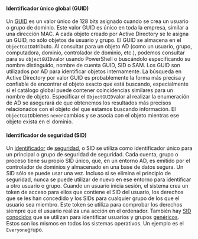 #### Identificador único global (GUID)

Un [GUID](https://docs.microsoft.com/en-us/windows/win32/adschema/a-objectguid) es un valor único de 128 bits asignado cuando se crea un usuario o grupo de dominio. Este valor GUID es único en toda la empresa, similar a una dirección MAC. A cada objeto creado por Active Directory se le asigna un GUID, no sólo objetos de usuario y grupo. El GUID se almacena en el `ObjectGUID`atributo. Al consultar para un objeto AD (como un usuario, grupo, computadora, dominio, controlador de dominio, etc.), podemos consultar para su `objectGUID`valor usando PowerShell o buscándolo especificando su nombre distinguido, nombre de cuenta GUID, SID o SAM. Los GUID son utilizados por AD para identificar objetos internamente. La búsqueda en Active Directory por valor GUID es probablemente la forma más precisa y confiable de encontrar el objeto exacto que está buscando, especialmente si el catálogo global puede contener coincidencias similares para un nombre de objeto. Especificar el `ObjectGUID`valor al realizar la enumeración de AD se asegurará de que obtenemos los resultados más precisos relacionados con el objeto del que estamos buscando información. El `ObjectGUID`bienes `never`cambios y se asocia con el objeto mientras ese objeto exista en el dominio.

#### Identificador de seguridad (SID)

Un [identificador](https://docs.microsoft.com/en-us/windows/security/identity-protection/access-control/security-principals) de [seguridad](https://docs.microsoft.com/en-us/windows/security/identity-protection/access-control/security-principals), o SID se utiliza como identificador único para un principal o grupo de seguridad de seguridad. Cada cuenta, grupo o proceso tiene su propio SID único, que, en un entorno AD, es emitido por el controlador de dominios y almacenado en una base de datos segura. Un SID sólo se puede usar una vez. Incluso si se elimina el principio de seguridad, nunca se puede utilizar de nuevo en ese entorno para identificar a otro usuario o grupo. Cuando un usuario inicia sesión, el sistema crea un token de acceso para ellos que contiene el SID del usuario, los derechos que se les han concedido y los SIDs para cualquier grupo de los que el usuario sea miembro. Este token se utiliza para comprobar los derechos siempre que el usuario realiza una acción en el ordenador. También hay [SID conocidos](https://ldapwiki.com/wiki/Wiki.jsp?page=Well-known%20Security%20Identifiers) que se utilizan para identificar usuarios y grupos [genéricos](https://ldapwiki.com/wiki/Wiki.jsp?page=Well-known%20Security%20Identifiers). Estos son los mismos en todos los sistemas operativos. Un ejemplo es el `Everyone`grupo.

